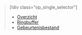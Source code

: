 > [!div class="op_single_selector"]
> * [Overzicht](../articles/sql-database/sql-database-xevent-db-diff-from-svr.md)
> * [Ringbuffer](../articles/sql-database/sql-database-xevent-code-ring-buffer.md)
> * [Gebeurtenisbestand](../articles/sql-database/sql-database-xevent-code-event-file.md)
> 
> 

